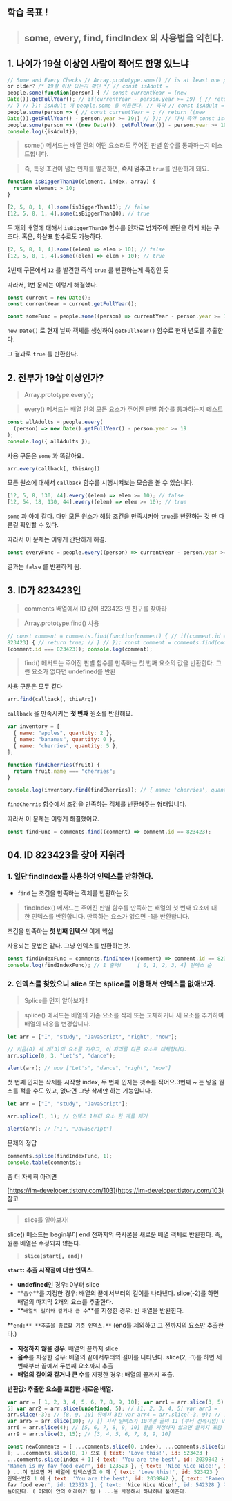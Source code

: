 ## 학습 목표 !

> <h2>some, every, find, findIndex 의 사용법을 익힌다.</h2>

## 1. 나이가 19살 이상인 사람이 적어도 한명 있느냐

```jsx
// Some and Every Checks // Array.prototype.some() // is at least one person 19
or older? /* 19살 이상 있는지 확인 */ // const isAdult =
people.some(function(person) { // const currentYear = (new
Date()).getFullYear(); // if(currentYear - person.year >= 19) { // return true;
// } // }); isAdult 에 people.some 을 이용한다. // 축약 // const isAdult =
people.some(person => { // const currentYear = ; // return ((new
Date()).getFullYear() - person.year >= 19;) // }); // 다시 축약 const isAdult =
people.some(person => ((new Date()). getFullYear()) - person.year >= 19);
console.log({isAdult});
```

> some() 메서드는 배열 안의 어떤 요소라도 주어진 판별 함수를 통과하는지 테스트합니다.

> 즉, 특정 조건이 넘는 인자를 발견하면, **즉시 멈추고** `true`를 반환하게 돼요.

```jsx
function isBiggerThan10(element, index, array) {
  return element > 10;
}

[2, 5, 8, 1, 4].some(isBiggerThan10); // false
[12, 5, 8, 1, 4].some(isBiggerThan10); // true
```

두 개의 배열에 대해서 `isBiggerThan10` 함수를 인자로 넘겨주어 판단을 하게 되는 구조다. 혹은, 화살표 함수로도 가능하다.

```jsx
[2, 5, 8, 1, 4].some((elem) => elem > 10); // false
[12, 5, 8, 1, 4].some((elem) => elem > 10); // true
```

2번째 구문에서 `12` 를 발견한 즉식 `true` 를 반환하는게 특징인 듯

따라서, 1번 문제는 이렇게 해결했다.

```jsx
const current = new Date();
const currentYear = current.getFullYear();

const someFunc = people.some((person) => currentYear - person.year >= 19);
```

`new Date()` 로 현재 날짜 객체를 생성하여 `getFullYear()` 함수로 현재 년도를 추출한다.

그 결과로 `true` 를 반환한다.

## 2. 전부가 19살 이상인가?

> Array.prototype.every();

> every() 메서드는 배열 안의 모든 요소가 주어진 판별 함수를 통과하는지 테스트

```jsx
const allAdults = people.every(
  (person) => new Date().getFullYear() - person.year >= 19
);
console.log({ allAdults });
```

사용 구문은 `some` 과 똑같아요.

```jsx
arr.every(callback[, thisArg])
```

모든 원소에 대해서 `callback` 함수를 시행시켜보는 모습을 볼 수 있습니다.

```jsx
[12, 5, 8, 130, 44].every((elem) => elem >= 10); // false
[12, 54, 18, 130, 44].every((elem) => elem >= 10); // true
```

`some` 과 아예 같다. 다만 모든 원소가 해당 조건을 만족시켜야 `true`를 반환하는 것 만 다른걸 확인할 수 있다.

따라서 이 문제는 이렇게 간단하게 해결.

```jsx
const everyFunc = people.every((person) => currentYear - person.year >= 19);
```

결과는 `false` 를 반환하게 됨.

## 3. ID가 823423인

> comments 배열에서 ID 값이 823423 인 친구를 찾아라

> Array.prototype.find() 사용

```jsx
// const comment = comments.find(function(comment) { // if(comment.id ===
823423) { // return true; // } // }); const comment = comments.find(comment =>
(comment.id === 823423)); console.log(comment);
```

> find() 메서드는 주어진 판별 함수를 만족하는 첫 번째 요소의 값을 반환한다. 그런 요소가 없다면 undefined를 반환

사용 구문은 모두 같다

```jsx
arr.find(callback[, thisArg])
```

`callback` 을 만족시키는 **첫 번째** 원소를 반환해요.

```jsx
var inventory = [
  { name: "apples", quantity: 2 },
  { name: "bananas", quantity: 0 },
  { name: "cherries", quantity: 5 },
];

function findCherries(fruit) {
  return fruit.name === "cherries";
}

console.log(inventory.find(findCherries)); // { name: 'cherries', quantity: 5 }
```

`findCherris` 함수에서 조건을 만족하는 객체를 반환해주는 형태입니다.

따라서 이 문제는 이렇게 해결했어요.

```jsx
const findFunc = comments.find((comment) => comment.id == 823423);
```

## 04. ID 823423을 찾아 지워라

### 1. 일단 findIndex를 사용하여 인덱스를 반환한다.

- `find` 는 조건을 만족하는 객체를 반환하는 것

> findIndex() 메서드는 주어진 판별 함수를 만족하는 배열의 첫 번째 요소에 대한 인덱스를 반환합니다. 만족하는 요소가 없으면 -1을 반환합니다.

조건을 만족하는 **첫 번째 인덱스**! 이게 핵심

사용되는 문법은 같다. 그냥 인덱스를 반환하는것.

```jsx
const findIndexFunc = comments.findIndex((comment) => comment.id == 823423);
console.log(findIndexFunc); // 1 출력!     [ 0, 1, 2, 3, 4] 인덱스 순
```

### 2. 인덱스를 찾았으니 slice 또는 splice를 이용해서 인덱스를 없애보자.

> Splice를 먼저 알아보자 !

> splice() 메서드는 배열의 기존 요소를 삭제 또는 교체하거나 새 요소를 추가하여 배열의 내용을 변경합니다.

```jsx
let arr = ["I", "study", "JavaScript", "right", "now"];

// 처음(0) 세 개(3)의 요소를 지우고, 이 자리를 다른 요소로 대체합니다.
arr.splice(0, 3, "Let's", "dance");

alert(arr); // now ["Let's", "dance", "right", "now"]
```

첫 번째 인자는 삭제를 시작할 index, 두 번째 인자는 갯수를 적어요.3번째 ~ 는 넣을 원소를 적을 수도 있고, 없다면 그냥 삭제만 하는 기능입니다.

```jsx
let arr = ["I", "study", "JavaScript"];

arr.splice(1, 1); // 인덱스 1부터 요소 한 개를 제거

alert(arr); // ["I", "JavaScript"]
```

문제의 정답

```jsx
comments.splice(findIndexFunc, 1);
console.table(comments);
```

좀 더 자세히 아려면

[https://im-developer.tistory.com/103](https://im-developer.tistory.com/103) 참고

---

> slice를 알아보자!

slice() 메소드는 begin부터 end 전까지의 복사본을 새로운 배열 객체로 반환한다. 즉, 원본 배열은 수정되지 않는다.

> **`slice(start[, end])`**

**`start`:** **추출 시작점에 대한 인덱스.**

- **undefined**인 경우: 0부터 slice
- **`음수`**를 지정한 경우: 배열의 끝에서부터의 길이를 나타낸다. slice(-2)를 하면 배열의 마지막 2개의 요소를 추출한다.
- **`배열의 길이와 같거나 큰 수`**를 지정한 경우: 빈 배열을 반환한다.

**`end:** **추출을 종료할 기준 인덱스.**` (end를 제외하고 그 전까지의 요소만 추출한다.)

- **지정하지 않을 경우**: 배열의 끝까지 slice
- **음수**를 지정한 경우: 배열의 끝에서부터의 길이를 나타낸다. slice(2, -1)를 하면 세번째부터 끝에서 두번째 요소까지 추출
- **배열의 길이와 같거나 큰 수**를 지정한 경우: 배열의 끝까지 추출.

**반환값:** **추출한 요소를 포함한 새로운 배열.**

```jsx
var arr = [ 1, 2, 3, 4, 5, 6, 7, 8, 9, 10]; var arr1 = arr.slice(3, 5); // [4,
5] var arr2 = arr.slice(undefined, 5); // [1, 2, 3, 4, 5] var arr3 =
arr.slice(-3); // [8, 9, 10] 뒤에서 3칸 var arr4 = arr.slice(-3, 9); // [8, 9]
var arr5 = arr.slice(10); // [] 시작 인덱스가 10이면 끝이 11 (부터 전까지임) var
arr6 = arr.slice(4); // [5, 6, 7, 8, 9, 10] 끝을 지정하지 않으면 끝까지 포함 var
arr9 = arr.slice(2, 15); // [3, 4, 5, 6, 7, 8, 9, 10]
```

```jsx
const newComments = [ ...comments.slice(0, index), ...comments.slice(index + 1)
]; ...comments.slice(0, 1) 으로 { text: 'Love this!', id: 523423 }
...comments.slice(index + 1) { text: 'You are the best', id: 2039842 }, { text:
'Ramen is my fav food ever', id: 123523 }, { text: 'Nice Nice Nice!', id: 542328
} ...이 없으면 저 배열에 인덱스번호 0 에 { text: 'Love this!', id: 523423 }
인덱스번호 1 에 { text: 'You are the best', id: 2039842 }, { text: 'Ramen is my
fav food ever', id: 123523 }, { text: 'Nice Nice Nice!', id: 542328 } 가
들어간다. ( 어레이 안의 어레이가 됨 ) ...을 사용해서 하나하나 풀어준다.
```
